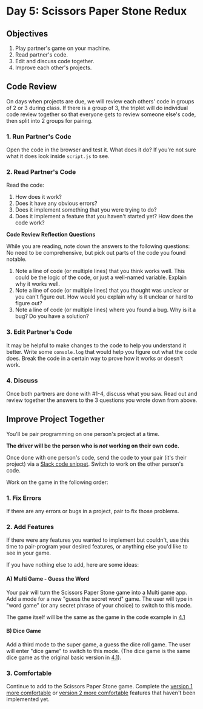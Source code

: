 # Day 5: Scissors Paper Stone Redux

## Objectives

1. Play partner's game on your machine.
2. Read partner's code.
3. Edit and discuss code together.
4. Improve each other's projects.

## Code Review

On days when projects are due, we will review each others' code in groups of 2 or 3 during class. If there is a group of 3, the triplet will do individual code review together so that everyone gets to review someone else's code, then split into 2 groups for pairing.

### 1. Run Partner's Code

Open the code in the browser and test it. What does it do? If you're not sure what it does look inside `script.js` to see.

### 2. Read Partner's Code

Read the code:

1. How does it work?
2. Does it have any obvious errors?
3. Does it implement something that you were trying to do?
4. Does it implement a feature that you haven't started yet? How does the code work?

**Code Review Reflection Questions**

While you are reading, note down the answers to the following questions: No need to be comprehensive, but pick out parts of the code you found notable.

1. Note a line of code (or multiple lines) that you think works well. This could be the logic of the code, or just a well-named variable. Explain why it works well.
2. Note a line of code (or multiple lines) that you thought was unclear or you can't figure out. How would you explain why is it unclear or hard to figure out?
3. Note a line of code (or multiple lines) where you found a bug. Why is it a bug? Do you have a solution?

### 3. Edit Partner's Code

It may be helpful to make changes to the code to help you understand it better. Write some `console.log` that would help you figure out what the code does. Break the code in a certain way to prove how it works or doesn't work.

### 4. Discuss

Once both partners are done with #1-4, discuss what you saw. Read out and review together the answers to the 3 questions you wrote down from above.

## Improve Project Together

You'll be pair programming on one person's project at a time.

**The driver will be the person who is **_**not**_** working on their own code.**

Once done with one person's code, send the code to your pair (it's their project) via a [Slack code snippet](https://slack.com/intl/en-sg/slack-tips/share-code-snippets). Switch to work on the other person's code.

Work on the game in the following order:

### 1. Fix Errors

If there are any errors or bugs in a project, pair to fix those problems.

### 2. Add Features

If there were any features you wanted to implement but couldn't, use this time to pair-program your desired features, or anything else you'd like to see in your game.

If you have nothing else to add, here are some ideas:

#### A) Multi Game - Guess the Word

Your pair will turn the Scissors Paper Stone game into a Multi game app. Add a mode for a new "guess the secret word" game. The user will type in "word game" (or any secret phrase of your choice) to switch to this mode.&#x20;

The game itself will be the same as the game in the code example in [4.1](../6-conditional-logic/6.1-intro-to-logic.md#simple-conditional-example-secret-phrase)

#### B) Dice Game

Add a third mode to the super game, a guess the dice roll game. The user will enter "dice game" to switch to this mode. (The dice game is the same dice game as the original basic version in [4.1](../6-conditional-logic/6.1-intro-to-logic.md#dice-game)).

### 3. Comfortable

Continue to add to the Scissors Paper Stone game. Complete the [version 1 more comfortable](../projects/project-1-scissors-paper-stone/project-1-scissors-paper-stone-part-1.md#more-comfortable) or [version 2 more comfortable](../projects/project-1-scissors-paper-stone/project-1-scissors-paper-stone-part-2.md#more-comfortable) features that haven't been implemented yet.
